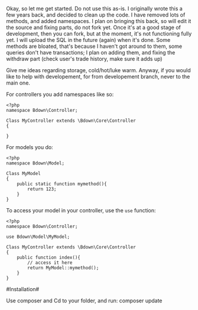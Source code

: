 Okay, so let me get started. Do not use this as-is. I originally wrote this a few years back, and decided to clean up the code. I have removed lots of methods, and added namespaces. 
I plan on bringing this back, so will edit it the source and fixing parts, do not fork yet. Once it's at a good stage of development, then you can fork, but at the moment, 
it's not functioning fully yet. I will upload the SQL in the future (again) when it's done. Some methods are bloated, that's because I haven't got around to them, some queries don't 
have transactions; I plan on adding them, and fixing the withdraw part (check user's trade history, make sure it adds up)

Give me ideas regarding storage, cold/hot/luke warm. Anyway, if you would like to help with developement, for from developement branch, never to the main one.


For controllers you add namespaces like so:

	<?php
	namespace Bdown\Controller;

	Class MyController extends \Bdown\Core\Controller
	{

	}


 For models you do:
 
	<?php 
	namespace Bdown\Model;

	Class MyModel
	{
		public static function mymethod(){
			return 123;
		}
	}


To access your model in your controller, use the `use` function:

	<?php
	namespace Bdown\Controller;

	use Bdown\Model\MyModel;
	
	Class MyController extends \Bdown\Core\Controller
	{
		public function index(){
			// access it here
			return MyModel::mymethod();
		}
	}
	




#Installation#

Use composer and Cd to your folder, and run: composer update